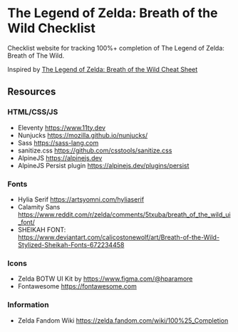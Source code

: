 # The Legend of Zelda: Breath of the Wild Checklist

Checklist website for tracking 100%+ completion of The Legend of Zelda: Breath of The Wild.

Inspired by [The Legend of Zelda: Breath of the Wild Cheat Sheet](https://iversc.github.io/breath-of-the-wild-cheat-sheet/)

## Resources

### HTML/CSS/JS

- Eleventy <https://www.11ty.dev>
- Nunjucks <https://mozilla.github.io/nunjucks/>
- Sass <https://sass-lang.com>
- sanitize.css <https://github.com/csstools/sanitize.css>
- AlpineJS <https://alpinejs.dev>
- AlpineJS Persist plugin <https://alpinejs.dev/plugins/persist>

### Fonts

- Hylia Serif <https://artsyomni.com/hyliaserif>
- Calamity Sans <https://www.reddit.com/r/zelda/comments/5txuba/breath_of_the_wild_ui_font/>
- SHEIKAH FONT: <https://www.deviantart.com/calicostonewolf/art/Breath-of-the-Wild-Stylized-Sheikah-Fonts-672234458>

### Icons

- Zelda BOTW UI Kit by <https://www.figma.com/@hparamore>
- Fontawesome <https://fontawesome.com>
  
### Information

- Zelda Fandom Wiki <https://zelda.fandom.com/wiki/100%25_Completion>
